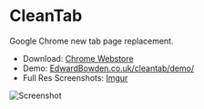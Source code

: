 CleanTab
========

Google Chrome new tab page replacement.

* Download: [Chrome Webstore](https://chrome.google.com/webstore/detail/clean-tab-new-tab-replace/fnigjhmjaojlnmkfnfafhgeikgbakdph)
* Demo: [EdwardBowden.co.uk/cleantab/demo/](http://edwardbowden.co.uk/cleantab/demo/)
* Full Res Screenshots: [Imgur](https://imgur.com/a/V0qgO)

![Screenshot](https://i.imgur.com/7uBMcue.jpg "Screenshot")
